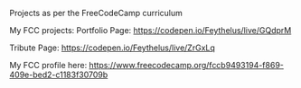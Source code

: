 Projects as per the FreeCodeCamp curriculum

My FCC projects:
Portfolio Page: https://codepen.io/Feythelus/live/GQdprM

Tribute Page: https://codepen.io/Feythelus/live/ZrGxLq

My FCC profile here:
https://www.freecodecamp.org/fccb9493194-f869-409e-bed2-c1183f30709b


